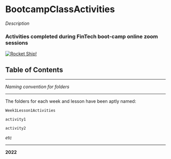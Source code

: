 # BootcampClassActivities

*Description*
### Activities completed during FinTech boot-camp online zoom sessions

[![Rocket Ship!](C:\Users\navpr\Pictures\rocketship.jpg "Rocket Ship")](https://media.istockphoto.com/photos/space-shuttle-rocket-launch-in-the-sky-and-clouds-to-outer-space-sky-picture-id1344443930?b=1&k=20&m=1344443930&s=170667a&w=0&h=OFxY7InQfBGsBLkPuUBZECWkS3H9kc3rY1O2FaahXvo=)

## Table of Contents



---

*Naming convention for folders*

---

The folders for each week and lesson have been aptly named:

```shell
Week1Lesson1Activities
```

```shell
activity1
```

```shell
activity2
```

*etc*

---
**2022**